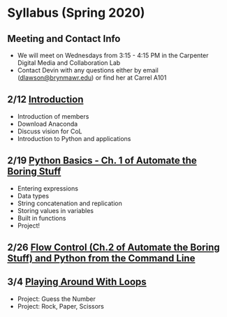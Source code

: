 # Syllabus (Spring 2020)

## Meeting and Contact Info

- We will meet on Wednesdays from 3:15 - 4:15 PM in the Carpenter Digital Media and Collaboration Lab
- Contact Devin with any questions either by email (dlawson@brynmawr.edu) or find her at Carrel A101

## 2/12 [Introduction](https://github.com/dnlawson/pythoncol/blob/master/sessions/feb12th.md)

- Introduction of members
- Download Anaconda
- Discuss vision for CoL
- Introduction to Python and applications

## 2/19 [Python Basics - Ch. 1 of Automate the Boring Stuff](https://github.com/dnlawson/pythoncol/blob/master/sessions/feb19th.md)

- Entering expressions
- Data types
- String concatenation and replication
- Storing values in variables
- Built in functions
- Project!

## 2/26 [Flow Control (Ch.2 of Automate the Boring Stuff) and Python from the Command Line](https://github.com/dnlawson/pythoncol/blob/master/sessions/feb26th.md)

## 3/4 [Playing Around With Loops](https://github.com/dnlawson/pythoncol/blob/master/sessions/march4th.md)
- Project: Guess the Number
- Project: Rock, Paper, Scissors



